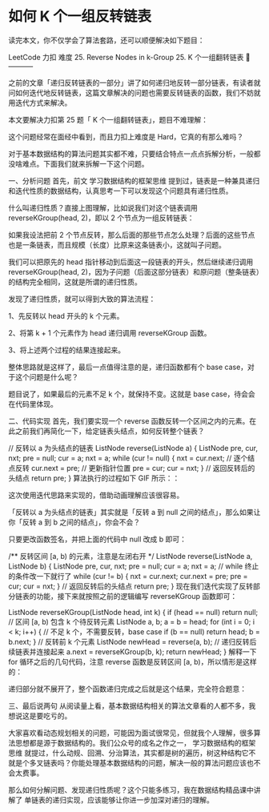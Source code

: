 # 如何 K 个一组反转链表

读完本文，你不仅学会了算法套路，还可以顺便解决如下题目：

LeetCode	力扣	难度
25. Reverse Nodes in k-Group	25. K 个一组翻转链表	🔴
———–

之前的文章「递归反转链表的一部分」讲了如何递归地反转一部分链表，有读者就问如何迭代地反转链表，这篇文章解决的问题也需要反转链表的函数，我们不妨就用迭代方式来解决。

本文要解决力扣第 25 题「 K 个一组翻转链表」，题目不难理解：


这个问题经常在面经中看到，而且力扣上难度是 Hard，它真的有那么难吗？

对于基本数据结构的算法问题其实都不难，只要结合特点一点点拆解分析，一般都没啥难点。下面我们就来拆解一下这个问题。

一、分析问题
首先，前文 学习数据结构的框架思维 提到过，链表是一种兼具递归和迭代性质的数据结构，认真思考一下可以发现这个问题具有递归性质。

什么叫递归性质？直接上图理解，比如说我们对这个链表调用 reverseKGroup(head, 2)，即以 2 个节点为一组反转链表：


如果我设法把前 2 个节点反转，那么后面的那些节点怎么处理？后面的这些节点也是一条链表，而且规模（长度）比原来这条链表小，这就叫子问题。


我们可以把原先的 head 指针移动到后面这一段链表的开头，然后继续递归调用 reverseKGroup(head, 2)，因为子问题（后面这部分链表）和原问题（整条链表）的结构完全相同，这就是所谓的递归性质。

发现了递归性质，就可以得到大致的算法流程：

1、先反转以 head 开头的 k 个元素。


2、将第 k + 1 个元素作为 head 递归调用 reverseKGroup 函数。


3、将上述两个过程的结果连接起来。


整体思路就是这样了，最后一点值得注意的是，递归函数都有个 base case，对于这个问题是什么呢？

题目说了，如果最后的元素不足 k 个，就保持不变。这就是 base case，待会会在代码里体现。

二、代码实现
首先，我们要实现一个 reverse 函数反转一个区间之内的元素。在此之前我们再简化一下，给定链表头结点，如何反转整个链表？

// 反转以 a 为头结点的链表
ListNode reverse(ListNode a) {
    ListNode pre, cur, nxt;
    pre = null; cur = a; nxt = a;
    while (cur != null) {
        nxt = cur.next;
        // 逐个结点反转
        cur.next = pre;
        // 更新指针位置
        pre = cur;
        cur = nxt;
    }
    // 返回反转后的头结点
    return pre;
}
算法执行的过程如下 GIF 所示：：


这次使用迭代思路来实现的，借助动画理解应该很容易。

「反转以 a 为头结点的链表」其实就是「反转 a 到 null 之间的结点」，那么如果让你「反转 a 到 b 之间的结点」，你会不会？

只要更改函数签名，并把上面的代码中 null 改成 b 即可：

/** 反转区间 [a, b) 的元素，注意是左闭右开 */
ListNode reverse(ListNode a, ListNode b) {
    ListNode pre, cur, nxt;
    pre = null; cur = a; nxt = a;
    // while 终止的条件改一下就行了
    while (cur != b) {
        nxt = cur.next;
        cur.next = pre;
        pre = cur;
        cur = nxt;
    }
    // 返回反转后的头结点
    return pre;
}
现在我们迭代实现了反转部分链表的功能，接下来就按照之前的逻辑编写 reverseKGroup 函数即可：

ListNode reverseKGroup(ListNode head, int k) {
    if (head == null) return null;
    // 区间 [a, b) 包含 k 个待反转元素
    ListNode a, b;
    a = b = head;
    for (int i = 0; i < k; i++) {
        // 不足 k 个，不需要反转，base case
        if (b == null) return head;
        b = b.next;
    }
    // 反转前 k 个元素
    ListNode newHead = reverse(a, b);
    // 递归反转后续链表并连接起来
    a.next = reverseKGroup(b, k);
    return newHead;
}
解释一下 for 循环之后的几句代码，注意 reverse 函数是反转区间 [a, b)，所以情形是这样的：


递归部分就不展开了，整个函数递归完成之后就是这个结果，完全符合题意：


三、最后说两句
从阅读量上看，基本数据结构相关的算法文章看的人都不多，我想说这是要吃亏的。

大家喜欢看动态规划相关的问题，可能因为面试很常见，但就我个人理解，很多算法思想都是源于数据结构的。我们公众号的成名之作之一， 学习数据结构的框架思维 就提过，什么动规、回溯、分治算法，其实都是树的遍历，树这种结构它不就是个多叉链表吗？你能处理基本数据结构的问题，解决一般的算法问题应该也不会太费事。

那么如何分解问题、发现递归性质呢？这个只能多练习，我在数据结构精品课中讲解了 单链表的递归实现，应该能够让你进一步加深对递归的理解。